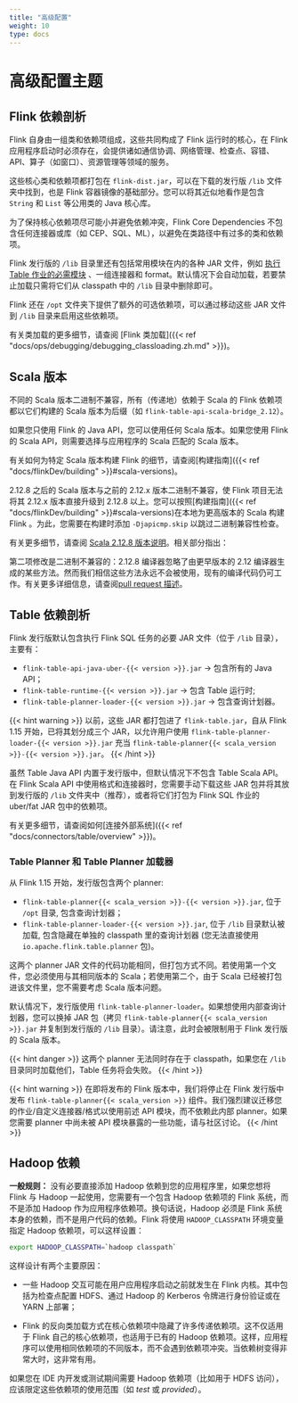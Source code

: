 ```yaml
---
title: "高级配置"
weight: 10
type: docs
---
```

<!--
Licensed to the Apache Software Foundation (ASF) under one
or more contributor license agreements.  See the NOTICE file
distributed with this work for additional information
regarding copyright ownership.  The ASF licenses this file
to you under the Apache License, Version 2.0 (the
"License"); you may not use this file except in compliance
with the License.  You may obtain a copy of the License at

  http://www.apache.org/licenses/LICENSE-2.0

Unless required by applicable law or agreed to in writing,
software distributed under the License is distributed on an
"AS IS" BASIS, WITHOUT WARRANTIES OR CONDITIONS OF ANY
KIND, either express or implied.  See the License for the
specific language governing permissions and limitations
under the License.
-->

# 高级配置主题

## Flink 依赖剖析

Flink 自身由一组类和依赖项组成，这些共同构成了 Flink 运行时的核心，在 Flink 应用程序启动时必须存在，会提供诸如通信协调、网络管理、检查点、容错、API、算子（如窗口）、资源管理等领域的服务。

这些核心类和依赖项都打包在 `flink-dist.jar`，可以在下载的发行版 `/lib` 文件夹中找到，也是 Flink 容器镜像的基础部分。您可以将其近似地看作是包含 `String` 和 `List` 等公用类的 Java 核心库。

为了保持核心依赖项尽可能小并避免依赖冲突，Flink Core Dependencies 不包含任何连接器或库（如 CEP、SQL、ML），以避免在类路径中有过多的类和依赖项。

Flink 发行版的 `/lib` 目录里还有包括常用模块在内的各种 JAR 文件，例如 [执行 Table 作业的必需模块](#Table-依赖剖析) 、一组连接器和 format。默认情况下会自动加载，若要禁止加载只需将它们从 classpath 中的 `/lib` 目录中删除即可。

Flink 还在 `/opt` 文件夹下提供了额外的可选依赖项，可以通过移动这些 JAR 文件到 `/lib` 目录来启用这些依赖项。

有关类加载的更多细节，请查阅 [Flink 类加载]({{< ref "docs/ops/debugging/debugging_classloading.zh.md" >}})。

## Scala 版本

不同的 Scala 版本二进制不兼容，所有（传递地）依赖于 Scala 的 Flink 依赖项都以它们构建的 Scala 版本为后缀（如 `flink-table-api-scala-bridge_2.12`）。

如果您只使用 Flink 的 Java API，您可以使用任何 Scala 版本。如果您使用 Flink 的 Scala API，则需要选择与应用程序的 Scala 匹配的 Scala 版本。

有关如何为特定 Scala 版本构建 Flink 的细节，请查阅[构建指南]({{< ref "docs/flinkDev/building" >}}#scala-versions)。

2.12.8 之后的 Scala 版本与之前的 2.12.x 版本二进制不兼容，使 Flink 项目无法将其 2.12.x 版本直接升级到 2.12.8 以上。您可以按照[构建指南]({{< ref "docs/flinkDev/building" >}}#scala-versions)在本地为更高版本的 Scala 构建 Flink 。为此，您需要在构建时添加 `-Djapicmp.skip` 以跳过二进制兼容性检查。

有关更多细节，请查阅 [Scala 2.12.8 版本说明](https://github.com/scala/scala/releases/tag/v2.12.8)。相关部分指出：

第二项修改是二进制不兼容的：2.12.8 编译器忽略了由更早版本的 2.12 编译器生成的某些方法。然而我们相信这些方法永远不会被使用，现有的编译代码仍可工作。有关更多详细信息，请查阅[pull request 描述](https://github.com/scala/scala/pull/7469)。

## Table 依赖剖析

Flink 发行版默认包含执行 Flink SQL 任务的必要 JAR 文件（位于 `/lib` 目录），主要有：

- `flink-table-api-java-uber-{{< version >}}.jar` &#8594; 包含所有的 Java API；
- `flink-table-runtime-{{< version >}}.jar` &#8594; 包含 Table 运行时;
- `flink-table-planner-loader-{{< version >}}.jar` &#8594; 包含查询计划器。

{{< hint warning >}}
以前，这些 JAR 都打包进了 `flink-table.jar`，自从 Flink 1.15 开始，已将其划分成三个 JAR，以允许用户使用 `flink-table-planner-loader-{{< version >}}.jar` 充当 `flink-table-planner{{< scala_version >}}-{{< version >}}.jar`。
{{< /hint >}}

虽然 Table Java API 内置于发行版中，但默认情况下不包含 Table Scala API。在 Flink Scala API 中使用格式和连接器时，您需要手动下载这些 JAR 包并将其放到发行版的 `/lib` 文件夹中（推荐），或者将它们打包为 Flink SQL 作业的 uber/fat JAR 包中的依赖项。

有关更多细节，请查阅如何[连接外部系统]({{< ref "docs/connectors/table/overview" >}})。

### Table Planner 和 Table Planner 加载器

从 Flink 1.15 开始，发行版包含两个 planner:

- `flink-table-planner{{< scala_version >}}-{{< version >}}.jar`, 位于 `/opt` 目录, 包含查询计划器；
- `flink-table-planner-loader-{{< version >}}.jar`, 位于 `/lib` 目录默认被加载, 包含隐藏在单独的 classpath 里的查询计划器 (您无法直接使用 `io.apache.flink.table.planner` 包)。

这两个 planner JAR 文件的代码功能相同，但打包方式不同。若使用第一个文件，您必须使用与其相同版本的 Scala；若使用第二个，由于 Scala 已经被打包进该文件里，您不需要考虑 Scala 版本问题。

默认情况下，发行版使用 `flink-table-planner-loader`。如果想使用内部查询计划器，您可以换掉 JAR 包（拷贝 `flink-table-planner{{< scala_version >}}.jar` 并复制到发行版的 `/lib` 目录）。请注意，此时会被限制用于 Flink 发行版的 Scala 版本。

{{< hint danger >}}
这两个 planner 无法同时存在于 classpath，如果您在 `/lib` 目录同时加载他们，Table 任务将会失败。
{{< /hint >}}

{{< hint warning >}}
在即将发布的 Flink 版本中，我们将停止在 Flink 发行版中发布 `flink-table-planner{{< scala_version >}}` 组件。我们强烈建议迁移您的作业/自定义连接器/格式以使用前述 API 模块，而不依赖此内部 planner。如果您需要 planner 中尚未被 API 模块暴露的一些功能，请与社区讨论。
{{< /hint >}}

## Hadoop 依赖

**一般规则：** 没有必要直接添加 Hadoop 依赖到您的应用程序里，如果您想将 Flink 与 Hadoop 一起使用，您需要有一个包含 Hadoop 依赖项的 Flink 系统，而不是添加 Hadoop 作为应用程序依赖项。换句话说，Hadoop 必须是 Flink 系统本身的依赖，而不是用户代码的依赖。Flink 将使用 `HADOOP_CLASSPATH` 环境变量指定 Hadoop 依赖项，可以这样设置：

```bash
export HADOOP_CLASSPATH=`hadoop classpath`
```

这样设计有两个主要原因：

- 一些 Hadoop 交互可能在用户应用程序启动之前就发生在 Flink 内核。其中包括为检查点配置 HDFS、通过 Hadoop 的 Kerberos 令牌进行身份验证或在 YARN 上部署；

- Flink 的反向类加载方式在核心依赖项中隐藏了许多传递依赖项。这不仅适用于 Flink 自己的核心依赖项，也适用于已有的 Hadoop 依赖项。这样，应用程序可以使用相同依赖项的不同版本，而不会遇到依赖项冲突。当依赖树变得非常大时，这非常有用。

如果您在 IDE 内开发或测试期间需要 Hadoop 依赖项（比如用于 HDFS 访问），应该限定这些依赖项的使用范围（如 *test* 或 *provided*）。
